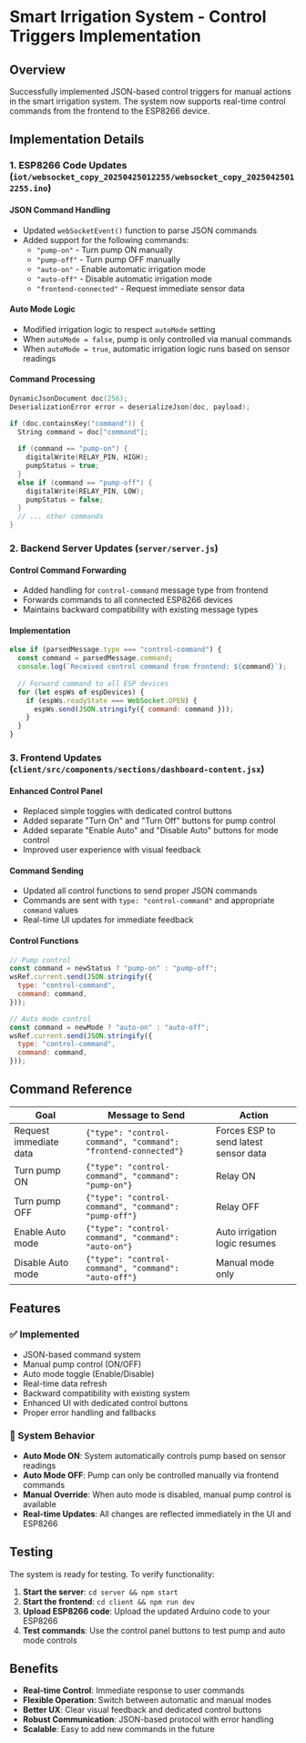 # Smart Irrigation System - Control Triggers Implementation

## Overview
Successfully implemented JSON-based control triggers for manual actions in the smart irrigation system. The system now supports real-time control commands from the frontend to the ESP8266 device.

## Implementation Details

### 1. ESP8266 Code Updates (`iot/websocket_copy_20250425012255/websocket_copy_20250425012255.ino`)

#### JSON Command Handling
- Updated `webSocketEvent()` function to parse JSON commands
- Added support for the following commands:
  - `"pump-on"` - Turn pump ON manually
  - `"pump-off"` - Turn pump OFF manually  
  - `"auto-on"` - Enable automatic irrigation mode
  - `"auto-off"` - Disable automatic irrigation mode
  - `"frontend-connected"` - Request immediate sensor data

#### Auto Mode Logic
- Modified irrigation logic to respect `autoMode` setting
- When `autoMode = false`, pump is only controlled via manual commands
- When `autoMode = true`, automatic irrigation logic runs based on sensor readings

#### Command Processing
```cpp
DynamicJsonDocument doc(256);
DeserializationError error = deserializeJson(doc, payload);

if (doc.containsKey("command")) {
  String command = doc["command"];
  
  if (command == "pump-on") {
    digitalWrite(RELAY_PIN, HIGH);
    pumpStatus = true;
  }
  else if (command == "pump-off") {
    digitalWrite(RELAY_PIN, LOW);
    pumpStatus = false;
  }
  // ... other commands
}
```

### 2. Backend Server Updates (`server/server.js`)

#### Control Command Forwarding
- Added handling for `control-command` message type from frontend
- Forwards commands to all connected ESP8266 devices
- Maintains backward compatibility with existing message types

#### Implementation
```javascript
else if (parsedMessage.type === "control-command") {
  const command = parsedMessage.command;
  console.log(`Received control command from frontend: ${command}`);
  
  // Forward command to all ESP devices
  for (let espWs of espDevices) {
    if (espWs.readyState === WebSocket.OPEN) {
      espWs.send(JSON.stringify({ command: command }));
    }
  }
}
```

### 3. Frontend Updates (`client/src/components/sections/dashboard-content.jsx`)

#### Enhanced Control Panel
- Replaced simple toggles with dedicated control buttons
- Added separate "Turn On" and "Turn Off" buttons for pump control
- Added separate "Enable Auto" and "Disable Auto" buttons for mode control
- Improved user experience with visual feedback

#### Command Sending
- Updated all control functions to send proper JSON commands
- Commands are sent with `type: "control-command"` and appropriate `command` values
- Real-time UI updates for immediate feedback

#### Control Functions
```javascript
// Pump control
const command = newStatus ? "pump-on" : "pump-off";
wsRef.current.send(JSON.stringify({
  type: "control-command",
  command: command,
}));

// Auto mode control  
const command = newMode ? "auto-on" : "auto-off";
wsRef.current.send(JSON.stringify({
  type: "control-command", 
  command: command,
}));
```

## Command Reference

| Goal | Message to Send | Action |
|------|----------------|--------|
| Request immediate data | `{"type": "control-command", "command": "frontend-connected"}` | Forces ESP to send latest sensor data |
| Turn pump ON | `{"type": "control-command", "command": "pump-on"}` | Relay ON |
| Turn pump OFF | `{"type": "control-command", "command": "pump-off"}` | Relay OFF |
| Enable Auto mode | `{"type": "control-command", "command": "auto-on"}` | Auto irrigation logic resumes |
| Disable Auto mode | `{"type": "control-command", "command": "auto-off"}` | Manual mode only |

## Features

### ✅ Implemented
- JSON-based command system
- Manual pump control (ON/OFF)
- Auto mode toggle (Enable/Disable)
- Real-time data refresh
- Backward compatibility with existing system
- Enhanced UI with dedicated control buttons
- Proper error handling and fallbacks

### 🔧 System Behavior
- **Auto Mode ON**: System automatically controls pump based on sensor readings
- **Auto Mode OFF**: Pump can only be controlled manually via frontend commands
- **Manual Override**: When auto mode is disabled, manual pump control is available
- **Real-time Updates**: All changes are reflected immediately in the UI and ESP8266

## Testing
The system is ready for testing. To verify functionality:

1. **Start the server**: `cd server && npm start`
2. **Start the frontend**: `cd client && npm run dev`
3. **Upload ESP8266 code**: Upload the updated Arduino code to your ESP8266
4. **Test commands**: Use the control panel buttons to test pump and auto mode controls

## Benefits
- **Real-time Control**: Immediate response to user commands
- **Flexible Operation**: Switch between automatic and manual modes
- **Better UX**: Clear visual feedback and dedicated control buttons
- **Robust Communication**: JSON-based protocol with error handling
- **Scalable**: Easy to add new commands in the future
